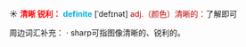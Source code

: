 ☀ <font color="red">**清晰 锐利：**</font>
<font color="sky blue">**definite**</font> [ˈdefɪnət]
<font color="#c00000">adj.（颜色）清晰的：</font>了解即可

周边词汇补充：
· sharp可指图像清晰的、锐利的。
